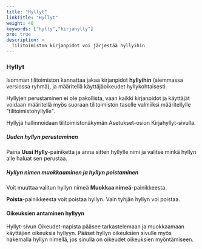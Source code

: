 ```yaml
---
title: "Hyllyt"
linkTitle: "Hyllyt"
weight: 40
keywords: ["hylly","kirjahylly"]
pro: true
description: >
  Tilitoimiston kirjanpidot voi järjestää hyllyihin
---
```


### Hyllyt

Isomman tilitoimiston kannattaa jakaa kirjanpidot **hyllyihin** (aiemmassa versiossa ryhmä), ja määritellä käyttäjäoikeudet hyllykohtaisesti.

Hyllyjen perustaminen ei ole pakollista, vaan kaikki kirjanpidot ja käyttäjät voidaan määritellä myös suoraan tilitoimiston tasolle valmiiksi määritellylle "tilitoimistohyllylle".

Hyllyjä hallinnoidaan tilitoimistonäkymän Asetukset-osion Kirjahyllyt-sivulla.

##### Uuden hyllyn perustaminen

Paina **Uusi Hylly**-painiketta ja anna sitten hyllylle nimi ja valitse minkä hyllyn alle haluat sen perustaa.

##### Hyllyn nimen muokkaaminen ja hyllyn poistaminen

Voit muuttaa valitun hyllyn nimeä **Muokkaa nimeä**-painikkeesta.

**Poista**-painikkeesta voit poistaa hyllyn. Vain tyhjän hyllyn voi poistaa.

#### Oikeuksien antaminen hyllyyn

Hyllyt-sivun Oikeudet-napista pääsee tarkastelemaan ja muokkaamaan käyttäjien oikeuksia hyllyyn. Pääset hyllyn oikeuksien sivulle myös hakemalla hyllyn nimellä, jos sinulla on oikeudet oikeuksien myöntämiseen.







